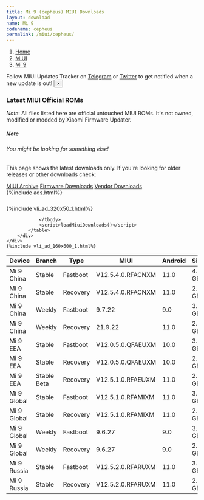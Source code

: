 ```yaml
---
title: Mi 9 (cepheus) MIUI Downloads
layout: download
name: Mi 9
codename: cepheus
permalink: /miui/cepheus/
---
```

<nav aria-label="breadcrumb">
    <ol class="breadcrumb">
        <li class="breadcrumb-item"><a href="/">Home</a></li>
        <li class="breadcrumb-item"><a href="/miui/">MIUI</a></li>
        <li class="breadcrumb-item active" aria-current="page"><a href="/miui/cepheus/">Mi 9</a></li>
    </ol>
</nav>
<div class="alert alert-primary alert-dismissible fade show" role="alert">
    Follow MIUI Updates Tracker on <a href="https://t.me/MIUIUpdatesTracker" class="alert-link">Telegram</a>
     or <a href="https://twitter.com/MiFwUpdater" class="alert-link">Twitter</a> to get notified when a new update is out!
    <button type="button" class="close" data-dismiss="alert" aria-label="Close">
        <span aria-hidden="true">&times;</span>
    </button>
</div>

### Latest MIUI Official ROMs
*Note*: All files listed here are official untouched MIUI ROMs. It's not owned, modified or modded by Xiaomi Firmware Updater.
<div class="card">
  <div class="card-body">
    <h5 class="card-title">Note</h5>
    <h6 class="card-subtitle mb-2 text-muted">You might be looking for something else!</h6>
    <p class="card-text">This page shows the latest downloads only.
     If you're looking for older releases or other downloads check:</p>
    <a href="/archive/miui/cepheus/" class="card-link">MIUI Archive</a>
    <a href="/firmware/cepheus/" class="card-link">Firmware Downloads</a>
    <a href="/vendor/cepheus/" class="card-link">Vendor Downloads</a>
  </div>
</div>
{%include ads.html%}
<div class="row justify-content-center">
    <div class="col-10">
        <div class="table-responsive-md" style="margin-top: 25px;">
            {%include vli_ad_320x50_1.html%}
            <table id="miui" class="display dt-responsive nowrap compact table table-striped table-hover table-sm">
                <thead class="thead-dark">
                    <tr>
                        <th data-ref="device">Device</th>
                        <th data-ref="branch">Branch</th>
                        <th data-ref="type">Type</th>
                        <th data-ref="miui">MIUI</th>
                        <th data-ref="android">Android</th>
                        <th data-ref="size">Size</th>
                        <th data-ref="size">Date</th>
                        <th data-ref="link">Link</th>
                    </tr>
                </thead>
                <tbody>
                <tr><td>Mi 9 China</td><td>Stable</td><td>Fastboot</td><td>V12.5.4.0.RFACNXM</td><td>11.0</td><td>4.1 GB</td><td>2021-07-22</td><td><a href="/miui/cepheus/stable/V12.5.4.0.RFACNXM/">Download</a></td></tr>
<tr><td>Mi 9 China</td><td>Stable</td><td>Recovery</td><td>V12.5.4.0.RFACNXM</td><td>11.0</td><td>2.8 GB</td><td>2021-08-06</td><td><a href="/miui/cepheus/stable/V12.5.4.0.RFACNXM/">Download</a></td></tr>
<tr><td>Mi 9 China</td><td>Weekly</td><td>Fastboot</td><td>9.7.22</td><td>9.0</td><td>3.7 GB</td><td>2019-07-23</td><td><a href="/miui/cepheus/weekly/9.7.22/">Download</a></td></tr>
<tr><td>Mi 9 China</td><td>Weekly</td><td>Recovery</td><td>21.9.22</td><td>11.0</td><td>2.8 GB</td><td>2021-09-23</td><td><a href="/miui/cepheus/weekly/21.9.22/">Download</a></td></tr>
<tr><td>Mi 9 EEA</td><td>Stable</td><td>Fastboot</td><td>V12.0.5.0.QFAEUXM</td><td>10.0</td><td>3.2 GB</td><td>2021-04-14</td><td><a href="/miui/cepheus/stable/V12.0.5.0.QFAEUXM/">Download</a></td></tr>
<tr><td>Mi 9 EEA</td><td>Stable</td><td>Recovery</td><td>V12.0.5.0.QFAEUXM</td><td>10.0</td><td>2.5 GB</td><td>2021-04-25</td><td><a href="/miui/cepheus/stable/V12.0.5.0.QFAEUXM/">Download</a></td></tr>
<tr><td>Mi 9 EEA</td><td>Stable Beta</td><td>Recovery</td><td>V12.5.1.0.RFAEUXM</td><td>11.0</td><td>2.6 GB</td><td>2021-07-07</td><td><a href="/miui/cepheus/stable beta/V12.5.1.0.RFAEUXM/">Download</a></td></tr>
<tr><td>Mi 9 Global</td><td>Stable</td><td>Fastboot</td><td>V12.5.1.0.RFAMIXM</td><td>11.0</td><td>3.2 GB</td><td>2021-06-11</td><td><a href="/miui/cepheus/stable/V12.5.1.0.RFAMIXM/">Download</a></td></tr>
<tr><td>Mi 9 Global</td><td>Stable</td><td>Recovery</td><td>V12.5.1.0.RFAMIXM</td><td>11.0</td><td>2.6 GB</td><td>2021-06-17</td><td><a href="/miui/cepheus/stable/V12.5.1.0.RFAMIXM/">Download</a></td></tr>
<tr><td>Mi 9 Global</td><td>Weekly</td><td>Fastboot</td><td>9.6.27</td><td>9.0</td><td>3.3 GB</td><td>2019-06-28</td><td><a href="/miui/cepheus/weekly/9.6.27/">Download</a></td></tr>
<tr><td>Mi 9 Global</td><td>Weekly</td><td>Recovery</td><td>9.6.27</td><td>9.0</td><td>2.5 GB</td><td>2019-06-28</td><td><a href="/miui/cepheus/weekly/9.6.27/">Download</a></td></tr>
<tr><td>Mi 9 Russia</td><td>Stable</td><td>Fastboot</td><td>V12.5.2.0.RFARUXM</td><td>11.0</td><td>3.3 GB</td><td>2021-07-15</td><td><a href="/miui/cepheus/stable/V12.5.2.0.RFARUXM/">Download</a></td></tr>
<tr><td>Mi 9 Russia</td><td>Stable</td><td>Recovery</td><td>V12.5.2.0.RFARUXM</td><td>11.0</td><td>2.6 GB</td><td>2021-07-23</td><td><a href="/miui/cepheus/stable/V12.5.2.0.RFARUXM/">Download</a></td></tr>

                </tbody>
                <script>loadMiuiDownloads()</script>
            </table>
        </div>
    </div>
    {%include vli_ad_160x600_1.html%}
</div>
